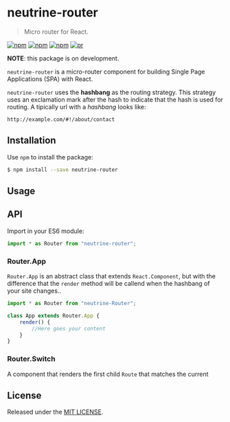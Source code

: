 # neutrine-router

> Micro router for React.

[![npm](https://img.shields.io/npm/v/neutrine-router.svg?style=flat-square)](https://www.npmjs.com/package/neutrine-router)
[![npm](https://img.shields.io/npm/dt/neutrine-router.svg?style=flat-square)](https://www.npmjs.com/package/neutrine-router)
[![npm](https://img.shields.io/npm/l/neutrine-router.svg?style=flat-square)](https://github.com/siimple/neutrine-router)
[![pr](https://img.shields.io/badge/PRs-welcome-brightgreen.svg?style=flat-square)]()

**NOTE**: this package is on development.  

`neutrine-router` is a micro-router component for building Single Page Applications (SPA) with React. 

`neutrine-router` uses the **hashbang** as the routing strategy. This strategy uses an exclamation mark after the hash to indicate that the hash is used for routing. A tipically url with a *hashbang* looks like: 

```
http://example.com/#!/about/contact
```
 

## Installation 

Use `npm` to install the package:

```bash
$ npm install --save neutrine-router
```

## Usage


 

## API 

Import in your ES6 module:

```javascript
import * as Router from "neutrine-router";
```

### Router.App

`Router.App` is an abstract class that extends `React.Component`, but with the difference that the `render` method will be callend when the hashbang of your site changes..

```javascript
import * as Router from "neutrine-Router";

class App extends Router.App {
    render() {
        //Here goes your content
    }
}
```

### Router.Switch

A component that renders the first child `Route` that matches the current 

## License

Released under the [MIT LICENSE](./LICENSE).

